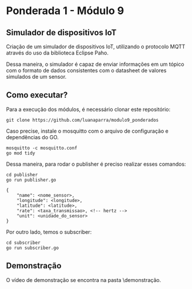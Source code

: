 # Ponderada 1 - Módulo 9
## Simulador de dispositivos IoT
Criação de um simulador de dispositivos IoT, utilizando o protocolo MQTT através do uso da biblioteca Eclipse Paho.

Dessa maneira, o simulador é capaz de enviar informações em um tópico com o formato de dados consistentes com o datasheet de valores simulados de um sensor.

## Como executar?
Para a execução dos módulos, é necessário clonar este repositório:

```
git clone https://github.com/luanaparra/modulo9_ponderados
```

Caso precise, instale o mosquitto com o arquivo de configuração e dependências do GO.

```
mosquitto -c mosquitto.conf
go mod tidy
```

Dessa maneira, para rodar o publisher é preciso realizar esses comandos:

```
cd publisher
go run publisher.go
```
```
{   
    "name": <nome_sensor>,
    "longitude": <longitude>,
    "latitude": <latitude>,
    "rate": <taxa_transmissao>, <!-- hertz -->
    "unit": <unidade_do_sensor>
}
```

Por outro lado, temos o subscriber:

```
cd subscriber
go run subscriber.go
```

## Demonstração

O vídeo de demonstração se encontra na pasta \demonstração.
